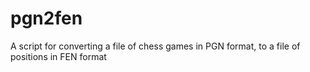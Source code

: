 # pgn2fen
A script for converting a file of chess games in PGN format, to a file of positions in FEN format
